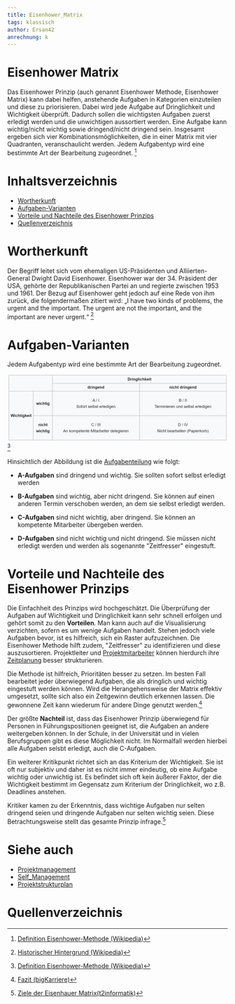 ```yaml
---
title: Eisenhower_Matrix
tags: klassisch
author: Ersan42
anrechnung: k
---
```


# Eisenhower Matrix


Das Eisenhower Prinzip (auch genannt Eisenhower Methode, Eisenhower Matrix) kann dabei helfen, anstehende Aufgaben in Kategorien einzuteilen und diese zu priorisieren. Dabei wird jede Aufgabe auf Dringlichkeit und Wichtigkeit überprüft. Dadurch sollen die wichtigsten Aufgaben zuerst erledigt werden und die unwichtigen aussortiert werden. Eine Aufgabe kann wichtig/nicht wichtig sowie dringend/nicht dringend sein. Insgesamt ergeben sich vier Kombinationsmöglichkeiten, die in einer Matrix mit vier Quadranten, veranschaulicht werden. Jedem Aufgabentyp wird eine bestimmte Art der Bearbeitung zugeordnet. [^1]

# Inhaltsverzeichnis

* [Wortherkunft](#wortherkunft)
* [Aufgaben-Varianten](#aufgaben-varianten)
* [Vorteile und Nachteile des Eisenhower Prinzips](#vorteile-und-nachteile-des-eisenhower-prinzips)
* [Quellenverzeichnis](#quellenverzeichnis)


# Wortherkunft

Der Begriff leitet sich vom ehemaligen US-Präsidenten und Alliierten-General Dwight David Eisenhower. Eisenhower war der 34. Präsident der USA, gehörte der Republikanischen Partei an und regierte zwischen 1953 und 1961. Der Bezug auf Eisenhower geht jedoch auf eine Rede von ihm zurück, die folgendermaßen zitiert wird: „I have two kinds of problems, the urgent and the important. The urgent are not the important, and the important are never urgent.“ [^4]

# Aufgaben-Varianten

Jedem Aufgabentyp wird eine bestimmte Art der Bearbeitung zugeordnet.

![bild](Eisenhower_Matrix/EisenhowerMatrix.PNG "Eisenhower-Matrix")[^1]

Hinsichtlich der Abbildung ist die [Aufgabenteilung](https://github.com/ManagingProjectsSuccessfully/ManagingProjectsSuccessfully.github.io/blob/main/kb/Aufgabenteilung.md) wie folgt:

* **A-Aufgaben** sind dringend und wichtig. Sie sollten sofort selbst erledigt werden

* **B-Aufgaben** sind wichtig, aber nicht dringend. Sie können auf einen anderen Termin verschoben werden, an dem sie selbst erledigt werden.

* **C-Aufgaben** sind nicht wichtig, aber dringend. Sie können an kompetente Mitarbeiter übergeben werden.

* **D-Aufgaben** sind nicht wichtig und nicht dringend. Sie müssen nicht erledigt werden und werden als sogenannte "Zeitfresser" eingestuft.

# Vorteile und Nachteile des Eisenhower Prinzips

Die Einfachheit des Prinzips wird hochgeschätzt. Die Überprüfung der Aufgaben auf Wichtigkeit und Dringlichkeit kann sehr schnell erfolgen und gehört somit zu den **Vorteilen**. Man kann auch auf die Visualisierung verzichten, sofern es um wenige Aufgaben handelt. Stehen jedoch viele Aufgaben bevor, ist es hilfreich, sich ein Raster aufzuzeichnen. Die Eisenhower Methode hilft zudem, "Zeitfresser" zu identifizieren und diese auszusortieren. Projektleiter und [Projektmitarbeiter](https://github.com/ManagingProjectsSuccessfully/ManagingProjectsSuccessfully.github.io/blob/main/kb/Projektmitarbeiter.md) können hierdurch ihre [Zeitplanung](https://github.com/ManagingProjectsSuccessfully/ManagingProjectsSuccessfully.github.io/blob/main/kb/Zeitplanung.md) besser strukturieren.

Die Methode ist hilfreich, Prioritäten besser zu setzen.
Im besten Fall bearbeitet jeder überwiegend Aufgaben, die als dringlich und wichtig eingestuft werden können. Wird die Herangehensweise der Matrix effektiv umgesetzt, sollte sich also ein Zeitgewinn deutlich erkennen lassen. Die gewonnene Zeit kann wiederum für andere Dinge genutzt werden.[^2]

Der größte **Nachteil** ist, dass das Eisenhower Prinzip überwiegend für Personen in Führungspositionen geeignet ist, die Aufgaben an andere weitergeben können. In der Schule, in der Universität und in vielen Berufsgruppen gibt es diese Möglichkeit nicht. Im Normalfall werden hierbei alle Aufgaben selsbt erledigt, auch die C-Aufgaben.

Ein weiterer Kritikpunkt richtet sich an das Kriterium der Wichtigkeit. Sie ist oft nur subjektiv und daher ist es nicht immer eindeutig, ob eine Aufgabe wichtig oder unwichtig ist. Es befindet sich oft kein äußerer Faktor, der die Wichtigkeit bestimmt im Gegensatz zum Kriterium der Dringlichkeit, wo z.B. Deadlines anstehen.

Kritiker kamen zu der Erkenntnis, dass wichtige Aufgaben nur selten dringend seien und dringende Aufgaben nur selten wichtig seien.
Diese Betrachtungsweise stellt das gesamte Prinzip infrage.[^3]

# Siehe auch

* [Projektmanagement](https://github.com/ManagingProjectsSuccessfully/ManagingProjectsSuccessfully.github.io/blob/main/kb/Projektmanagement.md)
* [Self_Management](https://github.com/ManagingProjectsSuccessfully/ManagingProjectsSuccessfully.github.io/blob/main/kb/Self_Management.md)
* [Projektstrukturplan](https://github.com/ManagingProjectsSuccessfully/ManagingProjectsSuccessfully.github.io/blob/main/kb/Projektstrukturplan.md)

# Quellenverzeichnis

[^1]:[Definition Eisenhower-Methode (Wikipedia)](https://de.wikipedia.org/wiki/Eisenhower-Prinzip#cite_note-1)   
[^2]:[Fazit (bigKarriere)](https://www.bigkarriere.de/karrierewelt/querbeet/zeitmanagement-das-eisenhower-prinzip-do-or-not-do)  
[^3]:[Ziele der Eisenhauer Matrix(t2informatik)](https://t2informatik.de/wissen-kompakt/eisenhower-matrix/)
[^4]:[Historischer Hintergrund (Wikipedia)](https://de.wikipedia.org/wiki/Eisenhower-Prinzip)
